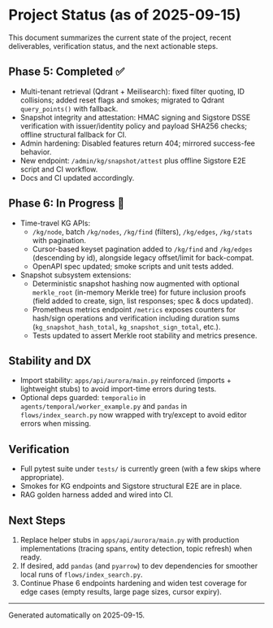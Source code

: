 # Project Status (as of 2025-09-15)

This document summarizes the current state of the project, recent deliverables, verification status, and the next actionable steps.

## Phase 5: Completed ✅
- Multi-tenant retrieval (Qdrant + Meilisearch): fixed filter quoting, ID collisions; added reset flags and smokes; migrated to Qdrant `query_points()` with fallback.
- Snapshot integrity and attestation: HMAC signing and Sigstore DSSE verification with issuer/identity policy and payload SHA256 checks; offline structural fallback for CI.
- Admin hardening: Disabled features return 404; mirrored success-fee behavior.
- New endpoint: `/admin/kg/snapshot/attest` plus offline Sigstore E2E script and CI workflow.
- Docs and CI updated accordingly.

## Phase 6: In Progress 🚧
- Time-travel KG APIs:
  - `/kg/node`, batch `/kg/nodes`, `/kg/find` (filters), `/kg/edges`, `/kg/stats` with pagination.
  - Cursor-based keyset pagination added to `/kg/find` and `/kg/edges` (descending by id), alongside legacy offset/limit for back-compat.
  - OpenAPI spec updated; smoke scripts and unit tests added.
- Snapshot subsystem extensions:
  - Deterministic snapshot hashing now augmented with optional `merkle_root` (in-memory Merkle tree) for future inclusion proofs (field added to create, sign, list responses; spec & docs updated).
  - Prometheus metrics endpoint `/metrics` exposes counters for hash/sign operations and verification including duration sums (`kg_snapshot_hash_total`, `kg_snapshot_sign_total`, etc.).
  - Tests updated to assert Merkle root stability and metrics presence.

## Stability and DX
- Import stability: `apps/api/aurora/main.py` reinforced (imports + lightweight stubs) to avoid import-time errors during tests.
- Optional deps guarded: `temporalio` in `agents/temporal/worker_example.py` and `pandas` in `flows/index_search.py` now wrapped with try/except to avoid editor errors when missing.

## Verification
- Full pytest suite under `tests/` is currently green (with a few skips where appropriate).
- Smokes for KG endpoints and Sigstore structural E2E are in place.
- RAG golden harness added and wired into CI.

## Next Steps
1. Replace helper stubs in `apps/api/aurora/main.py` with production implementations (tracing spans, entity detection, topic refresh) when ready.
2. If desired, add `pandas` (and `pyarrow`) to dev dependencies for smoother local runs of `flows/index_search.py`.
3. Continue Phase 6 endpoints hardening and widen test coverage for edge cases (empty results, large page sizes, cursor expiry).

---
Generated automatically on 2025-09-15.
